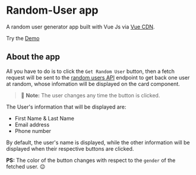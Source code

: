 # Random-User app
A random user generator app built with Vue Js via [Vue CDN](https://vuejs.org/guide/quick-start.html#without-build-tools).

Try the [Demo](https://udee101.github.io/random-user/)

## About the app
All you have to do is to click the ```Get Random User``` button, then a fetch request will be sent to the [random users API](https://randomuser.me/api/) endpoint
to get back one user at random, whose infomation will be displayed on the card component.
> :memo: **Note:** The user changes any time the button is clicked. 

The User's information that will be displayed are:

- First Name & Last Name
- Email address
- Phone number

By default, the user's name is displayed, while the other information will be displayed when their respective buttons are clicked.

**PS:** The color of the button changes with respect to the `gender` of the fetched user. :wink:
